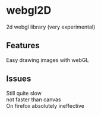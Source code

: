 # webgl2D
2d webgl library (very experimental)
<br>
## Features
Easy drawing images with webGL<br>

## Issues
Still quite slow<br>
not faster than canvas<br>
On firefox absolutely ineffective<br>
